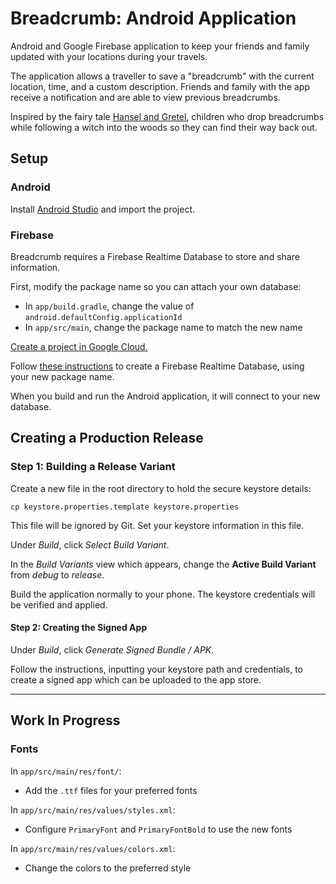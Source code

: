 # Breadcrumb: Android Application

Android and Google Firebase application to keep your friends and family updated with your locations during your travels.

The application allows a traveller to save a "breadcrumb" with the current location, time, and a custom description. Friends and family with the app receive a notification and are able to view previous breadcrumbs.

Inspired by the fairy tale [Hansel and Gretel](https://en.wikipedia.org/wiki/Hansel_and_Gretel), children who drop breadcrumbs while following a witch into the woods so they can find their way back out.

## Setup

### Android

Install [Android Studio](https://developer.android.com/studio/) and import the project.

### Firebase

Breadcrumb requires a Firebase Realtime Database to store and share information.

First, modify the package name so you can attach your own database:
* In `app/build.gradle`, change the value of `android.defaultConfig.applicationId`
* In `app/src/main`, change the package name to match the new name

[Create a project in Google Cloud.](https://cloud.google.com/resource-manager/docs/creating-managing-projects)

Follow [these instructions](https://firebase.google.com/docs/database/android/start?authuser=0) to create a Firebase Realtime Database, using your new package name.

When you build and run the Android application, it will connect to your new database.

## Creating a Production Release

### Step 1: Building a Release Variant

Create a new file in the root directory to hold the secure keystore details:
```shell
cp keystore.properties.template keystore.properties
```

This file will be ignored by Git. Set your keystore information in this file.

Under _Build_, click _Select Build Variant_.

In the _Build Variants_ view which appears, change the **Active Build Variant** from _debug_ to _release_.

Build the application normally to your phone. The keystore credentials will be verified and applied.

#### Step 2: Creating the Signed App

Under _Build_, click _Generate Signed Bundle / APK_.

Follow the instructions, inputting your keystore path and credentials, to create a signed app which can be uploaded to the app store.

___

## Work In Progress

### Fonts

In `app/src/main/res/font/`:
* Add the `.ttf` files for your preferred fonts

In `app/src/main/res/values/styles.xml`:
* Configure `PrimaryFont` and `PrimaryFontBold` to use the new fonts

In `app/src/main/res/values/colors.xml`:
* Change the colors to the preferred style
